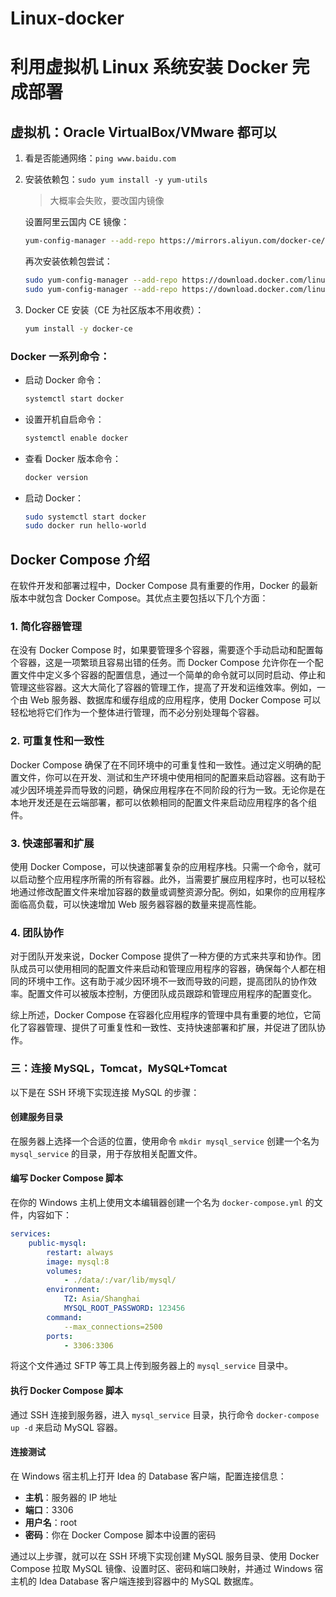 # Linux-docker
# 利用虚拟机 Linux 系统安装 Docker 完成部署

## 虚拟机：Oracle VirtualBox/VMware 都可以

1. 看是否能通网络：`ping www.baidu.com`
2. 安装依赖包：`sudo yum install -y yum-utils`

    > 大概率会失败，要改国内镜像

    设置阿里云国内 CE 镜像：
    ```sh
    yum-config-manager --add-repo https://mirrors.aliyun.com/docker-ce/linux/centos/docker-ce.repo
    ```

    再次安装依赖包尝试：
    ```sh
    sudo yum-config-manager --add-repo https://download.docker.com/linux/centos/docker-ce.repo
    sudo yum-config-manager --add-repo https://download.docker.com/linux/centos/docker-ce.repo
    ```

3. Docker CE 安装（CE 为社区版本不用收费）：
    ```sh
    yum install -y docker-ce
    ```

### Docker 一系列命令：

- 启动 Docker 命令：
  ```sh
  systemctl start docker
  ```

- 设置开机自启命令：
  ```sh
  systemctl enable docker
  ```

- 查看 Docker 版本命令：
  ```sh
  docker version
  ```

- 启动 Docker：
  ```sh
  sudo systemctl start docker
  sudo docker run hello-world
  ```

## Docker Compose 介绍

在软件开发和部署过程中，Docker Compose 具有重要的作用，Docker 的最新版本中就包含 Docker Compose。其优点主要包括以下几个方面：

### 1. 简化容器管理

在没有 Docker Compose 时，如果要管理多个容器，需要逐个手动启动和配置每个容器，这是一项繁琐且容易出错的任务。而 Docker Compose 允许你在一个配置文件中定义多个容器的配置信息，通过一个简单的命令就可以同时启动、停止和管理这些容器。这大大简化了容器的管理工作，提高了开发和运维效率。例如，一个由 Web 服务器、数据库和缓存组成的应用程序，使用 Docker Compose 可以轻松地将它们作为一个整体进行管理，而不必分别处理每个容器。

### 2. 可重复性和一致性

Docker Compose 确保了在不同环境中的可重复性和一致性。通过定义明确的配置文件，你可以在开发、测试和生产环境中使用相同的配置来启动容器。这有助于减少因环境差异而导致的问题，确保应用程序在不同阶段的行为一致。无论你是在本地开发还是在云端部署，都可以依赖相同的配置文件来启动应用程序的各个组件。

### 3. 快速部署和扩展

使用 Docker Compose，可以快速部署复杂的应用程序栈。只需一个命令，就可以启动整个应用程序所需的所有容器。此外，当需要扩展应用程序时，也可以轻松地通过修改配置文件来增加容器的数量或调整资源分配。例如，如果你的应用程序面临高负载，可以快速增加 Web 服务器容器的数量来提高性能。

### 4. 团队协作

对于团队开发来说，Docker Compose 提供了一种方便的方式来共享和协作。团队成员可以使用相同的配置文件来启动和管理应用程序的容器，确保每个人都在相同的环境中工作。这有助于减少因环境不一致而导致的问题，提高团队的协作效率。配置文件可以被版本控制，方便团队成员跟踪和管理应用程序的配置变化。

综上所述，Docker Compose 在容器化应用程序的管理中具有重要的地位，它简化了容器管理、提供了可重复性和一致性、支持快速部署和扩展，并促进了团队协作。

### 三：连接 MySQL，Tomcat，MySQL+Tomcat

以下是在 SSH 环境下实现连接 MySQL 的步骤：

#### 创建服务目录

在服务器上选择一个合适的位置，使用命令 `mkdir mysql_service` 创建一个名为 `mysql_service` 的目录，用于存放相关配置文件。

#### 编写 Docker Compose 脚本

在你的 Windows 主机上使用文本编辑器创建一个名为 `docker-compose.yml` 的文件，内容如下：

```yaml
services:
    public-mysql:
        restart: always
        image: mysql:8
        volumes:
            - ./data/:/var/lib/mysql/
        environment:
            TZ: Asia/Shanghai
            MYSQL_ROOT_PASSWORD: 123456
        command:
            --max_connections=2500
        ports:
            - 3306:3306
```

将这个文件通过 SFTP 等工具上传到服务器上的 `mysql_service` 目录中。

#### 执行 Docker Compose 脚本

通过 SSH 连接到服务器，进入 `mysql_service` 目录，执行命令 `docker-compose up -d` 来启动 MySQL 容器。

#### 连接测试

在 Windows 宿主机上打开 Idea 的 Database 客户端，配置连接信息：

- **主机**：服务器的 IP 地址
- **端口**：3306
- **用户名**：root
- **密码**：你在 Docker Compose 脚本中设置的密码

通过以上步骤，就可以在 SSH 环境下实现创建 MySQL 服务目录、使用 Docker Compose 拉取 MySQL 镜像、设置时区、密码和端口映射，并通过 Windows 宿主机的 Idea Database 客户端连接到容器中的 MySQL 数据库。
